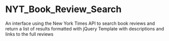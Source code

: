 # NYT_Book_Review_Search
An interface using the New York Times API to search book reviews and return a list of results formatted with jQuery Template with descriptions and links to the full reviews
